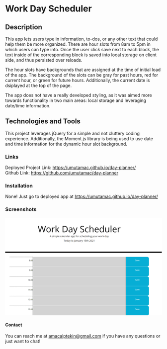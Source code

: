 # Work Day Scheduler
## Description

This app lets users type in information, to-dos, or any other text that could help them be more organized. There are hour slots from 8am to 5pm in which users can type into. Once the user click save next to each block, the text inside of the corresponding block is saved into local storage on client side, and thus persisted over reloads.

The hour slots have backgrounds that are assigned at the time of initial load of the app. The background of the slots can be gray for past hours, red for current hour, or green for future hours. Additionally, the current date is dsiplayed at the top of the page.

The app does not have a really developed styling, as it was aimed more towards functionality in two main areas: local storage and leveraging date/time information.

## Technologies and Tools
This project leverages jQuery for a simple and not cluttery coding experience. Additionally, the Moment.js library is being used to use date and time information for the dynamic hour slot background.

### Links
Deployed Project Link: https://umutamac.github.io/day-planner/<br>
Github Link: https://github.com/umutamac/day-planner

### Installation
None! Just go to deployed app at https://umutamac.github.io/day-planner/

### Screenshots
![Day Planner](/Assets/day-planner-SS.png?raw=true "Day Planner")

#### Contact
You can reach me at amacalptekin@gmail.com if you have any questions or just want to chat!
